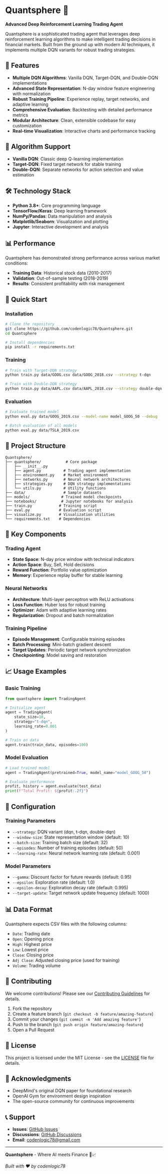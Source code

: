 # Quantsphere 🚀

**Advanced Deep Reinforcement Learning Trading Agent**

Quantsphere is a sophisticated trading agent that leverages deep reinforcement learning algorithms to make intelligent trading decisions in financial markets. Built from the ground up with modern AI techniques, it implements multiple DQN variants for robust trading strategies.

## 🌟 Features

- **Multiple DQN Algorithms**: Vanilla DQN, Target-DQN, and Double-DQN implementations
- **Advanced State Representation**: N-day window feature engineering with normalization
- **Robust Training Pipeline**: Experience replay, target networks, and adaptive learning
- **Comprehensive Evaluation**: Backtesting with detailed performance metrics
- **Modular Architecture**: Clean, extensible codebase for easy customization
- **Real-time Visualization**: Interactive charts and performance tracking

## 🧠 Algorithm Support

- **Vanilla DQN**: Classic deep Q-learning implementation
- **Target-DQN**: Fixed target network for stable training
- **Double-DQN**: Separate networks for action selection and value estimation

## 🛠️ Technology Stack

- **Python 3.8+**: Core programming language
- **TensorFlow/Keras**: Deep learning framework
- **NumPy/Pandas**: Data manipulation and analysis
- **Matplotlib/Seaborn**: Visualization and plotting
- **Jupyter**: Interactive development and analysis

## 📊 Performance

Quantsphere has demonstrated strong performance across various market conditions:

- **Training Data**: Historical stock data (2010-2017)
- **Validation**: Out-of-sample testing (2018-2019)
- **Results**: Consistent profitability with risk management

## 🚀 Quick Start

### Installation

```bash
# Clone the repository
git clone https://github.com/codenlogic78/Quantsphere.git
cd Quantsphere

# Install dependencies
pip install -r requirements.txt
```

### Training

```bash
# Train with Target-DQN strategy
python train.py data/GOOG.csv data/GOOG_2018.csv --strategy t-dqn

# Train with Double-DQN strategy
python train.py data/AAPL.csv data/AAPL_2018.csv --strategy double-dqn
```

### Evaluation

```bash
# Evaluate trained model
python eval.py data/GOOG_2019.csv --model-name model_GOOG_50 --debug

# Batch evaluation of all models
python eval.py data/TSLA_2019.csv
```

## 📁 Project Structure

```
Quantsphere/
├── quantsphere/           # Core package
│   ├── __init__.py
│   ├── agent.py          # Trading agent implementation
│   ├── environment.py    # Market environment
│   ├── networks.py       # Neural network architectures
│   ├── strategies.py     # DQN strategy implementations
│   └── utils.py          # Utility functions
├── data/                 # Sample datasets
├── models/              # Trained model checkpoints
├── notebooks/           # Jupyter notebooks for analysis
├── train.py            # Training script
├── eval.py             # Evaluation script
├── visualize.py        # Visualization utilities
└── requirements.txt    # Dependencies
```

## 🎯 Key Components

### Trading Agent
- **State Space**: N-day price window with technical indicators
- **Action Space**: Buy, Sell, Hold decisions
- **Reward Function**: Portfolio value optimization
- **Memory**: Experience replay buffer for stable learning

### Neural Networks
- **Architecture**: Multi-layer perceptron with ReLU activations
- **Loss Function**: Huber loss for robust training
- **Optimizer**: Adam with adaptive learning rates
- **Regularization**: Dropout and batch normalization

### Training Pipeline
- **Episode Management**: Configurable training episodes
- **Batch Processing**: Mini-batch gradient descent
- **Target Updates**: Periodic target network synchronization
- **Checkpointing**: Model saving and restoration

## 📈 Usage Examples

### Basic Training
```python
from quantsphere import TradingAgent

# Initialize agent
agent = TradingAgent(
    state_size=10,
    strategy="t-dqn",
    learning_rate=0.001
)

# Train on data
agent.train(train_data, episodes=100)
```

### Model Evaluation
```python
# Load trained model
agent = TradingAgent(pretrained=True, model_name="model_GOOG_50")

# Evaluate performance
profit, history = agent.evaluate(test_data)
print(f"Total Profit: ${profit:.2f}")
```

## 🔧 Configuration

### Training Parameters
- `--strategy`: DQN variant (dqn, t-dqn, double-dqn)
- `--window-size`: State representation window (default: 10)
- `--batch-size`: Training batch size (default: 32)
- `--episodes`: Number of training episodes (default: 50)
- `--learning-rate`: Neural network learning rate (default: 0.001)

### Model Parameters
- `--gamma`: Discount factor for future rewards (default: 0.95)
- `--epsilon`: Exploration rate (default: 1.0)
- `--epsilon-decay`: Exploration decay rate (default: 0.995)
- `--target-update`: Target network update frequency (default: 1000)

## 📊 Data Format

Quantsphere expects CSV files with the following columns:
- `Date`: Trading date
- `Open`: Opening price
- `High`: Highest price
- `Low`: Lowest price
- `Close`: Closing price
- `Adj Close`: Adjusted closing price (used for training)
- `Volume`: Trading volume

## 🤝 Contributing

We welcome contributions! Please see our [Contributing Guidelines](CONTRIBUTING.md) for details.

1. Fork the repository
2. Create a feature branch (`git checkout -b feature/amazing-feature`)
3. Commit your changes (`git commit -m 'Add amazing feature'`)
4. Push to the branch (`git push origin feature/amazing-feature`)
5. Open a Pull Request

## 📄 License

This project is licensed under the MIT License - see the [LICENSE](LICENSE) file for details.

## 🙏 Acknowledgments

- DeepMind's original DQN paper for foundational research
- OpenAI Gym for environment design inspiration
- The open-source community for continuous improvements

## 📞 Support

- **Issues**: [GitHub Issues](https://github.com/codenlogic78/Quantsphere/issues)
- **Discussions**: [GitHub Discussions](https://github.com/codenlogic78/Quantsphere/discussions)
- **Email**: codenlogic78@gmail.com

---

**Quantsphere** - Where AI meets Finance 🚀📈

*Built with ❤️ by codenlogic78*
